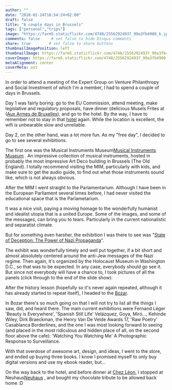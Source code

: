 ```yaml
---
author: ""
date: "2018-02-24T18:54:24+02:00"
draft: false
title: "A couple days in Brussels"
tags: ["personal","trips"]
image: "https://farm5.staticflickr.com/4748/25562924937_99a3fb4900_k.jpg"
comments: false     # set false to hide Disqus comments
share: true        # set false to share buttons
thumbnailImagePosition: left
thumbnailImage: https://farm5.staticflickr.com/4748/25562924937_99a3fb4900_k.jpg
coverImage: https://farm5.staticflickr.com/4748/25562924937_99a3fb4900_k.jpg
metaAlignment: center
coverMeta: out
---
```


In order to attend a meeting of the Expert Group on Venture Philanthropy and Social Investment of which I'm a member, I had to spend a couple of days in Brussels.

<!--more-->

Day 1 was fairly boring: go to the EU Commission, attend meeting, make legislative and regulatory proposals, have dinner (delicious Musels Frites at ([Aux Armes de Bruxelles](http://www.auxarmesdebruxelles.com/en/)), and go to the hotel. By the way, I have to remember not to stay in that [hotel](https://www.nh-hotels.com/hotel/nh-brussels-carrefour-de-l-europe) again. While the location is excellent, the wifi is unbearable slow and unreliable.

Day 2, on the other hand, was a lot more fun. As my "free day", I decided to go to see several exhibitions.

The first one was the Musical Instruments Museum[Musical Instruments Museum](https://www.mim.be/) . An impressive collection of musical instruments, hosted in probably the most impressive Art Deco building in Brussels (The Old England). I totally recommend visiting the MIM, particularly with kids, and make sure to get the audio guide, to find out what those instruments sound like, which is not always obvious.

After the MIM I went straight to the Parlamentarium. Although I have been in the European Parliament several times before, I had never visited the educational space that is the Parlametarium.

It was a nice visit, paying a moving homage to the wonderfully humanist and idealist utopia that is a united Europe. Some of the images, and some of the messages, can bring you to tears. Particularly in the current nationalistic and separatist climate.

But for something even harsher, the exhibition I was there to see was "[State of Deception: The Power of Nazi Propaganda](https://www.ushmm.org/propaganda/)".

The exhibit was wonderfully timely and well put together, if a bit short and almost absolutely centered around the anti-Jew messages of the Nazi regime. Then again, it's organized by the Holocaust Museum in Washington D.C., so that was to be expected. In any case, everybody should go see it. But since not everybody will have a chance to, I took pictures of all the panels (click through to the end of the slide show):

<div id="flickrembed"></div><div style="position:absolute; top:-70px; display:block; text-align:center; z-index:-1;"></div><script src='https://flickrembed.com/embed_v2.js.php?source=flickr&layout=responsive&input=www.flickr.com/photos/jcortell/albums/72157693035977754&sort=5&by=album&theme=default&scale=fill&limit=100&skin=default&autoplay=true'></script>

After the history lesson (hopefully so it's never again repeated, although it has already started to repeat itself), I headed to the [Bozar](https://www.bozar.be/).

In Bozar there's so much going on that I will not try to list all the things I saw, did, and heard there. The main current exhibitions were Fernand Léger 'Beauty is Everywhere', 'Spanish Still Life' Velázquez, Goya, Miró..., Kehinde Wiley, Dirk Braeckman, the Henry Van De Velde Awards 17, 'Raw Poetry' Casablanca Borderlines, and the one I was most looking forward to seeing (and placed in the most ridiculous and hidden place of all, on the second floor above the cafe): 'Watching You Watching Me' A Photographic Response to Surveillance.

With that overdose of awesome art, design, and ideas, I went to the store, and ended up buying three books. I know I promised myself to only buy digital versions and use my ebook reader, but...

On the way back to the hotel, and before dinner at [Chez Léon](http://www.chezleon.be/en/), I stopped at Neuhaus[Neuhaus](https://www.neuhauschocolates.com/en/) , and bought my chocolate tribute to be allowed back home :D
